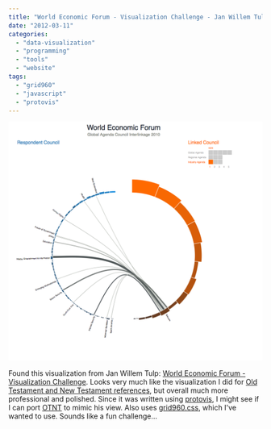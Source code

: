 ```yaml
---
title: "World Economic Forum - Visualization Challenge - Jan Willem Tulp"
date: "2012-03-11"
categories: 
  - "data-visualization"
  - "programming"
  - "tools"
  - "website"
tags: 
  - "grid960"
  - "javascript"
  - "protovis"
---
```


![World Economic Forum - Visualization Challenge - Jan Willem Tulp](images/screenshot3.png)

Found this visualization from Jan Willem Tulp: [World Economic Forum - Visualization Challenge](http://www.janwillemtulp.com/worldeconomicforum/). Looks very much like the visualization I did for [Old Testament and New Testament references](https://blog.balinsbooks.com/2011/07/09/otnt-refs-source-code-now-available-on-github/ "OT/NT Refs: Source code now available on GitHub"), but overall much more professional and polished. Since it was written using [protovis](http://mbostock.github.com/protovis/), I might see if I can port [OTNT](https://blog.balinsbooks.com/2011/07/06/otnt-graphic-development-slideshow/ "OTNT Graphic Development slideshow") to mimic his view. Also uses [grid960.css](http://960.gs/), which I've wanted to use. Sounds like a fun challenge...
